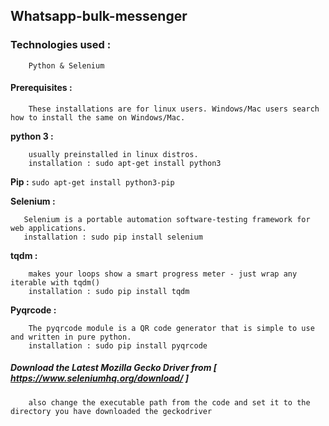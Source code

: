 ## Whatsapp-bulk-messenger 

### Technologies used :
        Python & Selenium

#### Prerequisites :
        These installations are for linux users. Windows/Mac users search how to install the same on Windows/Mac.
    
**python 3 :**   
``` 
    usually preinstalled in linux distros.
    installation : sudo apt-get install python3 
```

**Pip :**    `sudo apt-get install python3-pip`


**Selenium :**   
```
   Selenium is a portable automation software-testing framework for web applications.
   installation : sudo pip install selenium
```

**tqdm :**    
``` 
    makes your loops show a smart progress meter - just wrap any iterable with tqdm()
    installation : sudo pip install tqdm
```          
             
**Pyqrcode :**    
``` 
    The pyqrcode module is a QR code generator that is simple to use and written in pure python.
    installation : sudo pip install pyqrcode
```
##### Download the Latest Mozilla Gecko Driver from [ https://www.seleniumhq.org/download/ ]
        also change the executable path from the code and set it to the directory you have downloaded the geckodriver

